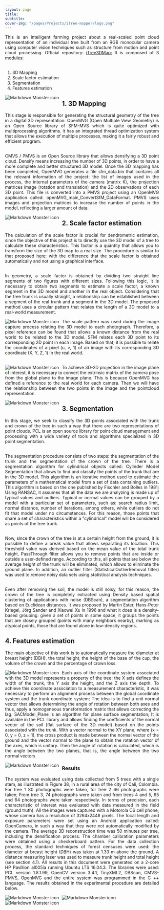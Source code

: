 ```yaml
---
layout: page
title: 
subtitle: 
cover-img: "/pages/Projects/itree-mapper/logo.png"
---
```

<div style="text-align: justify ">
This is an intelligent farming project about a real-scaled point cloud representation of an individual tree built from an RGB monocular camera using computer vision techniques such as structure from motion and point cloud processing. Official repository: <a href="https://github.com/danielTobon43/iTree3DMap">iTree3DMap:</a> It is composed of 3 modules: 
</div><br>

1.	3D Mapping
2.	Scale factor estimation
3.	Segmentation
4.	Features estimation

<img src="/pages/Projects/itree-mapper/pipeline.png"
     alt="Markdown Monster icon"
     style="float: left; margin-right: 10px;" />

## 1. 3D Mapping
<div style="text-align: justify ">
 This stage is responsible for generating the structural geometry of the tree in a digital 3D representation. OpenMVG (Open Multiple View Geometry) is an Open Source library of SFM-MVS which is quite optimized with multiprocessing algorithms. It has an integrated thread optimization system that allows the execution of multiple processes, making it a fairly robust and efficient program. <br><br>

 CMVS / PMVS is an Open Source library that allows densifying a 3D point cloud. Densify means increasing the number of 3D points, in order to have a more complete and better structured 3D model. Once the 3D mapping has been completed, OpenMVG generates a file sfm_data.bin that contains all the relevant information of the project: the list of images used in the process, the internal parameters of the camera (matrix K), the projection matrices image (rotation and translation) and the 2D observations of each 3D point. This file is converted into a PMVS project using an OpenMVG application called: openMVG_main_ConvertSfM_DataFormat. PMVS uses images and projection matrices to increase the number of points in the model, reflecting a larger amount of data.
</div>

<img src="/pages/Projects/itree-mapper/mapping.png"
     alt="Markdown Monster icon"
     style="float: left; margin-right: 10px;" /> 

## 2.	Scale factor estimation
<div style="text-align: justify ">
The calculation of the scale factor is crucial for dendrometric estimation, since the objective of this project is to directly use the 3D model of a tree to calculate these characteristics. This factor is a quantity that allows you to transform the size of the 3D map to a real size. The procedure is similar to that proposed <a href="https://openmvg.readthedocs.io/en/latest/software/ui/SfM/control_points_registration/GCP/">here:</a> with the difference that the scale factor is obtained automatically and not using a graphical interface.<br><br>

In geometry, a scale factor is obtained by dividing two straight line segments of two figures with different sizes. Following this logic, it is necessary to obtain two segments to estimate a scale factor; a known segment in the 3D model and another in the real object. Considering that the tree trunk is usually straight, a relationship can be established between a segment of the real trunk and a segment in the 3D model.
The proposed method uses a circular pattern that relates the length of a 3D model to a real-world measurement.
</div>

<img src="/pages/Projects/itree-mapper/scale-factor-relation.png"
     alt="Markdown Monster icon"
     style="float: left; margin-right: 10px;" /> 

<div style="text-align: justify ">
The scale pattern was used during the image capture process relating the 3D model to each photograph. Therefore, a pixel reference can be found that allows a known distance from the real world to be related to the 3D model. SFM relates each 3D point to its corresponding 2D point in each image. Based on that, it is possible to relate the coordinates of a pixel (u, v, 1) of an image with its corresponding 3D coordinate (X, Y, Z, 1) in the real world.
</div><br>

<img src="/pages/Projects/itree-mapper/scale.png"
     alt="Markdown Monster icon"
     style="float: left; margin-right: 10px;" /> 

<div style="text-align: justify ">
To achieve 3D-2D projection in the image plane of interest, it is necessary to convert the extrinsic matrix of the camera pose from the global plane to the image plane. This is because OpenMVG has defined a reference to the real world for each camera. Then we will have the relationship between the two points in the image and the pointcloud representation.
</div>

<img src="/pages/Projects/itree-mapper/scale-result.png"
     alt="Markdown Monster icon"
     style="float: left; margin-right: 10px;" /> 

## 3.	Segmentation
<div style="text-align: justify ">
In this stage, we seek to classify the 3D points associated with the trunk and crown of the tree in such a way that there are two representations of point clouds. PCL is an open source library for point cloud management and processing with a wide variety of tools and algorithms specialized in 3D point segmentation.<br><br>

The segmentation procedure consists of two steps: the segmentation of the trunk and the segmentation of the crown of the tree. There is a segmentation algorithm for cylindrical objects called: Cylinder Model Segmentation that allows to find and classify the points of the trunk that are in the 3D model. This algorithm is an iterative method used to estimate the parameters of a mathematical model from a set of data containing outliers. This algorithm is based on the one published by Fischler and Bolles in 1981; Using RANSAC, it assumes that all the data we are analyzing is made up of typical values ​​and outliers. Typical or normal values ​​can be grouped by a model with a particular set of parameters, such as: search radius limit, normal distance, number of iterations, among others, while outliers do not fit that model under no circumstances. For this reason, those points that share a set of characteristics within a "cylindrical" model will be considered as points of the tree trunk.<br><br>

Now, since the crown of the tree is at a certain height from the ground, it is possible to define a break value that allows separating its location. This threshold value was derived based on the mean value of the total trunk height. PassThrough filter allows you to remove points that are inside or outside a user-defined range. According to this, all points that are below the average height of the trunk will be eliminated, which allows to eliminate the ground plane. In addition, an outlier filter (StatisticalOutlierRemoval filter) was used to remove noisy data sets using statistical analysis techniques.<br><br>

Even after removing the soil, the model is still noisy, for this reason, the crown of the tree is completely extracted using Density based spatial clustering of applications with noise (DBScan), a segmentation algorithm based on Euclidean distances. It was proposed by Martin Ester, Hans-Peter Kriegel, Jörg Sander and Xiaowei Xu in 1996 and what it does is a density-based grouping: given a set of points in some space, it groups the points that are closely grouped (points with many neighbors nearby), marking as atypical points, those that are found alone in low-density regions.
</div>

## 4.	Features estimation
<div style="text-align: justify ">
The main objective of this work is to automatically measure the diameter at breast height (DBH), the total height, the height of the base of the cup, the volume of the crown and the percentage of crown loss.
</div>

<img src="/pages/Projects/itree-mapper/dendrometric.png"
     alt="Markdown Monster icon"
     style="float: left; margin-right: 10px;" /> 

<div style="text-align: justify ">
Each axis of the coordinate system associated with the 3D model represents a property of the tree: the X axis defines the width of the trunk, the Y axis the height, and the Z axis the depth. To achieve this coordinate association to a measurement characteristic, it was necessary to perform an alignment process between the global coordinate system and the trunk coordinate system; The idea is to find a unit normal vector that allows determining the angle of rotation between both axes and thus, apply a homogeneous transformation matrix that allows correcting the lag. SACModel_Plane is an algorithm for plane surface segmentation; It is available in the PCL library and allows finding the coefficients of the normal vector of the soil (flat surface of the 3D model) based on the points associated with the trunk. With a vector normal to the XY plane, where (x = 0, y = 0, z = 1), the cross product is made between the normal vector of the ground and the vector normal to the plane to obtain the rotation vector of the axes, which is unitary. Then the angle of rotation is calculated, which is the angle between the two planes, that is, the angle between the two normal vectors. 
</div>

<img src="/pages/Projects/itree-mapper/percentage-canopy.png"
     alt="Markdown Monster icon"
     style="float: left; margin-right: 10px;" /> 

### Results
<div style="text-align: justify ">
The system was evaluated using data collected from 5 trees with a single stem, as illustrated in Figure 38, in a rural area of ​​the city of Cali, Colombia. For tree 1 80 photographs were taken, for tree 2 66 photographs were taken; From tree 3, 74 photographs were taken and from trees 4 and 5, 65 and 94 photographs were taken respectively. In terms of precision, each characteristic of interest was evaluated with data measured in the field (ground truth). All the images were captured with a Motorola C6 cell phone, whose camera has a resolution of 3264x2448 pixels. The focal length and exposure parameters were set using an Android application called: OpenCamera, in such a way that they were not automatically modified by the camera. The average 3D reconstruction time was 50 minutes per tree, including the densification process. The chamber calibration parameters were obtained using a checkerboard pattern. For the data collection process, the standard techniques of forest censuses were used: the diameter at breast height (DBH) was taken at 1.33 m above the ground. A distance measuring laser was used to measure trunk height and total height (see section 4.1). All results in this document were generated on a 2-core HP Pavillion al005la running Ubuntu LTS 16.04.3. The libraries were used: PCL version 1.8.1.99, OpenCV version 3.4.1, TinyXML2, DBScan, CMVS-PMVS, OpenMVG and the entire system was programmed in the C ++ language. The results obtained in the experimental procedure are detailed below.
</div>

<img src="/pages/Projects/itree-mapper/dataset.png"
     alt="Markdown Monster icon"
     style="float: left; margin-right: 10px;" /> 

<img src="/pages/Projects/itree-mapper/results.png"
     alt="Markdown Monster icon"
     style="float: left; margin-right: 10px;" /> 

<img src="/pages/Projects/itree-mapper/last_res.png"
     alt="Markdown Monster icon"
     style="float: left; margin-right: 10px;" /> 
